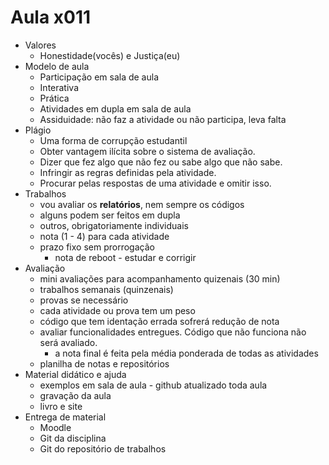 # Aula x011

- Valores
    - Honestidade(vocês) e Justiça(eu)
- Modelo de aula
    - Participação em sala de aula
    - Interativa
    - Prática
    - Atividades em dupla em sala de aula
    - Assiduidade: não faz a atividade ou não participa, leva falta
- Plágio
    - Uma forma de corrupção estudantil
    - Obter vantagem ilícita sobre o sistema de avaliação.
    - Dizer que fez algo que não fez ou sabe algo que não sabe.
    - Infringir as regras definidas pela atividade.
    - Procurar pelas respostas de uma atividade e omitir isso.
- Trabalhos
    - vou avaliar os **relatórios**, nem sempre os códigos
    - alguns podem ser feitos em dupla
    - outros, obrigatoriamente individuais
    - nota (1 - 4) para cada atividade
    - prazo fixo sem prorrogação
        - nota de reboot - estudar e corrigir
- Avaliação
    - mini avaliações para acompanhamento quizenais (30 min)
    - trabalhos semanais (quinzenais)
    - provas se necessário
    - cada atividade ou prova tem um peso
    - código que tem identação errada sofrerá redução de nota
    - avaliar funcionalidades entregues. Código que não funciona não será avaliado.
        - a nota final é feita pela média ponderada de todas as atividades
    - planilha de notas e repositórios
- Material didático e ajuda
    - exemplos em sala de aula - github atualizado toda aula
    - gravação da aula
    - livro e site
- Entrega de material
    - Moodle
    - Git da disciplina
    - Git do repositório de trabalhos

